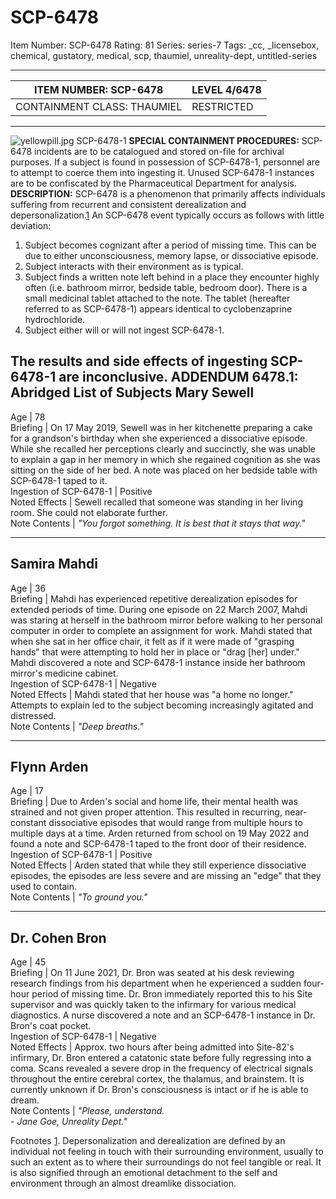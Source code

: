 # SCP-6478
Item Number: SCP-6478
Rating: 81
Series: series-7
Tags: _cc, _licensebox, chemical, gustatory, medical, scp, thaumiel, unreality-dept, untitled-series

---

ITEM NUMBER: SCP-6478 | LEVEL 4/6478  
---|---  
CONTAINMENT CLASS: THAUMIEL | RESTRICTED  
* * *
![yellowpill.jpg](https://scp-wiki.wdfiles.com/local--files/scp-6478/yellowpill.jpg)
SCP-6478-1
**SPECIAL CONTAINMENT PROCEDURES:** SCP-6478 incidents are to be catalogued and stored on-file for archival purposes. If a subject is found in possession of SCP-6478-1, personnel are to attempt to coerce them into ingesting it.
Unused SCP-6478-1 instances are to be confiscated by the Pharmaceutical Department for analysis.
**DESCRIPTION:** SCP-6478 is a phenomenon that primarily affects individuals suffering from recurrent and consistent derealization and depersonalization.[1](javascript:;) An SCP-6478 event typically occurs as follows with little deviation:
  1. Subject becomes cognizant after a period of missing time. This can be due to either unconsciousness, memory lapse, or dissociative episode.
  2. Subject interacts with their environment as is typical.
  3. Subject finds a written note left behind in a place they encounter highly often (i.e. bathroom mirror, bedside table, bedroom door). There is a small medicinal tablet attached to the note. The tablet (hereafter referred to as SCP-6478-1) appears identical to cyclobenzaprine hydrochloride.
  4. Subject either will or will not ingest SCP-6478-1.

The results and side effects of ingesting SCP-6478-1 are inconclusive.
**ADDENDUM 6478.1:** Abridged List of Subjects
Mary Sewell  
---  
Age | 78  
Briefing | On 17 May 2019, Sewell was in her kitchenette preparing a cake for a grandson's birthday when she experienced a dissociative episode. While she recalled her perceptions clearly and succinctly, she was unable to explain a gap in her memory in which she regained cognition as she was sitting on the side of her bed. A note was placed on her bedside table with SCP-6478-1 taped to it.  
Ingestion of SCP-6478-1 | Positive  
Noted Effects | Sewell recalled that someone was standing in her living room. She could not elaborate further.  
Note Contents | _"You forgot something. It is best that it stays that way."_  
* * *
Samira Mahdi  
---  
Age | 36  
Briefing | Mahdi has experienced repetitive derealization episodes for extended periods of time. During one episode on 22 March 2007, Mahdi was staring at herself in the bathroom mirror before walking to her personal computer in order to complete an assignment for work. Mahdi stated that when she sat in her office chair, it felt as if it were made of "grasping hands" that were attempting to hold her in place or "drag [her] under." Mahdi discovered a note and SCP-6478-1 instance inside her bathroom mirror's medicine cabinet.  
Ingestion of SCP-6478-1 | Negative  
Noted Effects | Mahdi stated that her house was "a home no longer." Attempts to explain led to the subject becoming increasingly agitated and distressed.  
Note Contents | _"Deep breaths."_  
* * *
Flynn Arden  
---  
Age | 17  
Briefing | Due to Arden's social and home life, their mental health was strained and not given proper attention. This resulted in recurring, near-constant dissociative episodes that would range from multiple hours to multiple days at a time. Arden returned from school on 19 May 2022 and found a note and SCP-6478-1 taped to the front door of their residence.  
Ingestion of SCP-6478-1 | Positive  
Noted Effects | Arden stated that while they still experience dissociative episodes, the episodes are less severe and are missing an "edge" that they used to contain.  
Note Contents | _"To ground you."_  
* * *
Dr. Cohen Bron  
---  
Age | 45  
Briefing | On 11 June 2021, Dr. Bron was seated at his desk reviewing research findings from his department when he experienced a sudden four-hour period of missing time. Dr. Bron immediately reported this to his Site supervisor and was quickly taken to the infirmary for various medical diagnostics. A nurse discovered a note and an SCP-6478-1 instance in Dr. Bron's coat pocket.  
Ingestion of SCP-6478-1 | Negative  
Noted Effects | Approx. two hours after being admitted into Site-82's infirmary, Dr. Bron entered a catatonic state before fully regressing into a coma. Scans revealed a severe drop in the frequency of electrical signals throughout the entire cerebral cortex, the thalamus, and brainstem. It is currently unknown if Dr. Bron's consciousness is intact or if he is able to dream.  
Note Contents | _"Please, understand._  
 _\- Jane Goe, Unreality Dept."_  
  
  

Footnotes
[1](javascript:;). Depersonalization and derealization are defined by an individual not feeling in touch with their surrounding environment, usually to such an extent as to where their surroundings do not feel tangible or real. It is also signified through an emotional detachment to the self and environment through an almost dreamlike dissociation.